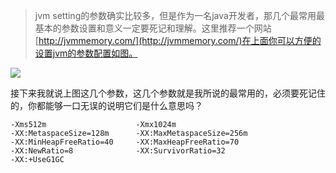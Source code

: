 > jvm setting的参数确实比较多，但是作为一名java开发者，那几个最常用最基本的参数设置和意义一定要死记和理解。这里推荐一个网站[http://jvmmemory.com/](http://jvmmemory.com/)在上面你可以方便的设置jvm的参数配置如图。

![](https://raw.githubusercontent.com/moxingwang/resource/master/image/jvm/jvm-setting-demo-01.png)

接下来我就说上图这几个参数，这几个参数就是我所说的最常用的，必须要死记住的，你都能够一口无误的说明它们是什么意思吗？

```
-Xms512m                    -Xmx1024m 
-XX:MetaspaceSize=128m      -XX:MaxMetaspaceSize=256m 
-XX:MinHeapFreeRatio=40     -XX:MaxHeapFreeRatio=70 
-XX:NewRatio=8              -XX:SurvivorRatio=32 
-XX:+UseG1GC
```